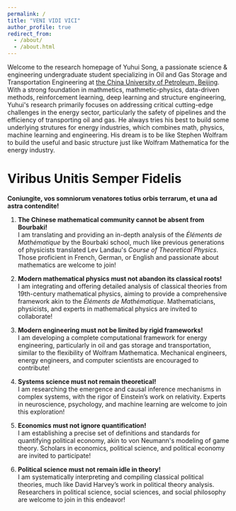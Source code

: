 ```yaml
---
permalink: /
title: "VENI VIDI VICI"
author_profile: true
redirect_from: 
  - /about/
  - /about.html
---
```


Welcome to the research homepage of Yuhui Song, a passionate science & engineering undergraduate student specializing in Oil and Gas Storage and Transportation Engineering at [the China University of Petroleum, Beijing](https://www.cup.edu.cn/). With a strong foundation in mathmetics, mathmetic-physics, data-driven methods, reinforcement learning, deep learning and structure engineering, Yuhui's research primarily focuses on addressing critical cutting-edge challenges in the energy sector, particularly the safety of pipelines and the efficiency of transporting oil and gas. He always tries his best to build some underlying strutures for energy industries, which combines math, physics, machine learning and engineering. His dream is to be like Stephen Wolfram to build the useful and basic structure just like Wolfram Mathematica for the energy industry.

Viribus Unitis Semper Fidelis
======
**Coniungite, vos somniorum venatores totius orbis terrarum, et una ad astra contendite!**

1. **The Chinese mathematical community cannot be absent from Bourbaki!**  
   I am translating and providing an in-depth analysis of the *Éléments de Mathématique* by the Bourbaki school, much like previous generations of physicists translated Lev Landau's *Course of Theoretical Physics*. Those proficient in French, German, or English and passionate about mathematics are welcome to join!

2. **Modern mathematical physics must not abandon its classical roots!**  
   I am integrating and offering detailed analysis of classical theories from 19th-century mathematical physics, aiming to provide a comprehensive framework akin to the *Éléments de Mathématique*. Mathematicians, physicists, and experts in mathematical physics are invited to collaborate!

3. **Modern engineering must not be limited by rigid frameworks!**  
   I am developing a complete computational framework for energy engineering, particularly in oil and gas storage and transportation, similar to the flexibility of Wolfram Mathematica. Mechanical engineers, energy engineers, and computer scientists are encouraged to contribute!

4. **Systems science must not remain theoretical!**  
   I am researching the emergence and causal inference mechanisms in complex systems, with the rigor of Einstein’s work on relativity. Experts in neuroscience, psychology, and machine learning are welcome to join this exploration!

5. **Economics must not ignore quantification!**  
   I am establishing a precise set of definitions and standards for quantifying political economy, akin to von Neumann's modeling of game theory. Scholars in economics, political science, and political economy are invited to participate!

6. **Political science must not remain idle in theory!**  
   I am systematically interpreting and compiling classical political theories, much like David Harvey’s work in political theory analysis. Researchers in political science, social sciences, and social philosophy are welcome to join in this endeavor!


